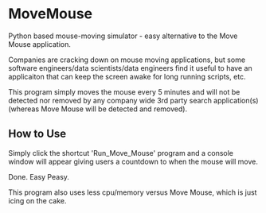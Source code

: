 # MoveMouse
Python based mouse-moving simulator - easy alternative to the Move Mouse application.

Companies are cracking down on mouse moving applications, but some software engineers/data scientists/data engineers find it useful to have an applicaiton that can keep the screen awake for long running scripts, etc.

This program simply moves the mouse every 5 minutes and will not be detected nor removed by any company wide 3rd party search application(s) (whereas Move Mouse will be detected and removed).

## How to Use
Simply click the shortcut 'Run_Move_Mouse' program and a console window will appear giving users a countdown to when the mouse will move.

Done. Easy Peasy.

This program also uses less cpu/memory versus Move Mouse, which is just icing on the cake.
